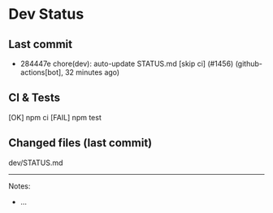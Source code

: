 # Dev Status

## Last commit
- 284447e chore(dev): auto-update STATUS.md [skip ci] (#1456) (github-actions[bot], 32 minutes ago)
## CI & Tests
[OK] npm ci
[FAIL] npm test

## Changed files (last commit)
dev/STATUS.md

---
Notes:
- ...
